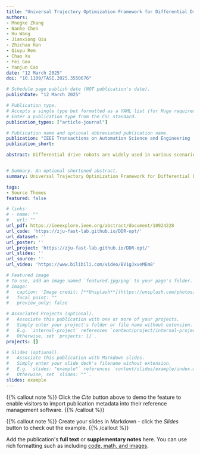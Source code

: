 ```yaml
---
title: "Universal Trajectory Optimization Framework for Differential Drive Robot Class"
authors:
- Mnegke Zhang
- Nanhe Chen
- Hu Wang
- Jianxiong Qiu
- Zhichao Han
- Qiuyu Rem
- Chao Xu
- Fei Gao
- Yanjun Cao
date: "12 March 2025"
doi: "10.1109/TASE.2025.3550676"

# Schedule page publish date (NOT publication's date).
publishDate: "12 March 2025"

# Publication type.
# Accepts a single type but formatted as a YAML list (for Hugo requirements).
# Enter a publication type from the CSL standard.
publication_types: ["article-journal"]

# Publication name and optional abbreviated publication name.
publication: "IEEE Transactions on Automation Science and Engineering (TASE)"
publication_short: 

abstract: Differential drive robots are widely used in various scenarios thanks to their straightforward principle, from household service robots to disaster response field robots. The nonholonomic dynamics and possible lateral slip of these robots lead to difficulty in getting feasible and high-quality trajectories. Although there are several types of driving mechanisms for real-world applications, they all share a similar driving principle, which involves controlling the relative motion of independently actuated tracks or wheels to achieve both linear and angular movement. Therefore, a comprehensive trajectory optimization to compute trajectories efficiently for various kinds of differential drive robots is highly desirable. In this paper, we propose a universal trajectory optimization framework, enabling the generation of high-quality trajectories within a restricted computational timeframe for these robots. We introduce a novel trajectory representation based on polynomial parameterization of motion states or their integrals, such as angular and linear velocities, which inherently matches the robots’ motion to the control principle. The trajectory optimization problem is formulated to minimize computation complexity while prioritizing safety and operational efficiency. We then build a full-stack autonomous planning and control system to demonstrate its feasibility and robustness. We conduct extensive simulations and real-world testing in crowded environments with three kinds of differential drive robots to validate the effectiveness of our approach.Note to Practitioners—The Differential drive robot, known for its simple mechanics and high maneuverability, is widely used in many applications. However, current methods have limitations in practice when high-performance motion is needed. Due to the state representation in Cartesian space, path planning makes it difficult to consider nonholonomic constraints directly. The existing trajectory optimization cannot effectively constrain the angular velocity and it is difficult to model forward and backward motion into a continuous trajectory. This paper provides a novel trajectory representation that inherently utilizes the motion performance of differential drive robots, which ensures its universality for different platforms, and reduces the time required to generate trajectories to ensure real-time performance. Based on this, we propose a robust planning and control framework to achieve efficient navigation. We release the source code at https://zju-fast-lab.github.io/DDR-opt/ facilitating expansion and deployment for practitioners. We validate this framework through extensive experiments, demonstrating its capability to navigate challenging environments.


# Summary. An optional shortened abstract.
summary: Universal Trajectory Optimization Framework for Differential Drive Robot Class

tags:
- Source Themes
featured: false

# links:
# - name: ""
#   url: ""
url_pdf: https://ieeexplore.ieee.org/abstract/document/10924228
url_code: 'https://zju-fast-lab.github.io/DDR-opt/'
url_dataset: ''
url_poster: ''
url_project: 'https://zju-fast-lab.github.io/DDR-opt/'
url_slides: ''
url_source: ''
url_video: 'https://www.bilibili.com/video/BV1gJxveMEm8'

# Featured image
# To use, add an image named `featured.jpg/png` to your page's folder. 
# image:
#   caption: 'Image credit: [**Unsplash**](https://unsplash.com/photos/jdD8gXaTZsc)'
#   focal_point: ""
#   preview_only: false

# Associated Projects (optional).
#   Associate this publication with one or more of your projects.
#   Simply enter your project's folder or file name without extension.
#   E.g. `internal-project` references `content/project/internal-project/index.md`.
#   Otherwise, set `projects: []`.
projects: []

# Slides (optional).
#   Associate this publication with Markdown slides.
#   Simply enter your slide deck's filename without extension.
#   E.g. `slides: "example"` references `content/slides/example/index.md`.
#   Otherwise, set `slides: ""`.
slides: example
---
```


{{% callout note %}}
Click the *Cite* button above to demo the feature to enable visitors to import publication metadata into their reference management software.
{{% /callout %}}

{{% callout note %}}
Create your slides in Markdown - click the *Slides* button to check out the example.
{{% /callout %}}

Add the publication's **full text** or **supplementary notes** here. You can use rich formatting such as including [code, math, and images](https://docs.hugoblox.com/content/writing-markdown-latex/).
